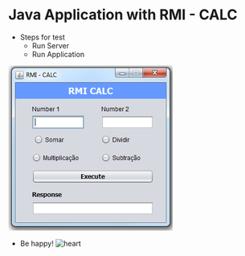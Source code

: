 # Java Application with RMI - CALC
- Steps for test
  - Run Server
  - Run Application
  
![Screenshot](https://github.com/Paulimjr/rmi-application/blob/master/src/br/com/application/rmi/view/application.PNG "Application screen")
  
- Be happy! <img class="emoji" alt="heart" height="20" width="20" src="https://assets-cdn.github.com/images/icons/emoji/unicode/2764.png">
